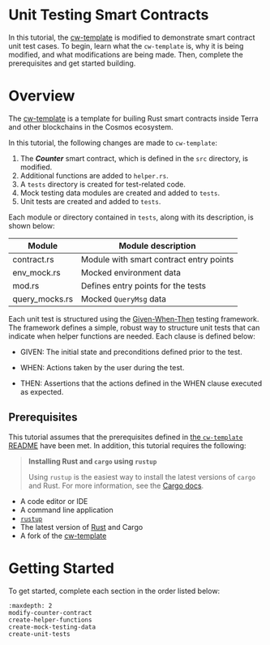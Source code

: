 # Unit Testing Smart Contracts 

In this tutorial, the [cw-template](https://github.com/InterWasm/cw-template) 
is modified to demonstrate smart contract unit test cases.
To begin, learn what the `cw-template` is,
why it is being modified, and what modifications are being made.
Then, complete the prerequisites and get started building.
 
# Overview

The [cw-template](https://github.com/InterWasm/cw-template) is a template 
for builing Rust smart contracts inside Terra and other blockchains
in the Cosmos ecosystem. 

In this tutorial, the following changes are made to `cw-template`:

1. The ***Counter*** smart contract, which is defined in the `src` directory, is modified.
2. Additional functions are added to `helper.rs`.
3. A `tests` directory is created for test-related code.
4. Mock testing data modules are created and added to `tests`.
5. Unit tests are created and added to `tests`.

Each module or directory contained in `tests`,
along with its description, is shown below:

| Module         | Module description                          |
|----------------|---------------------------------------------|
| contract.rs    | Module with smart contract entry points     |
| env_mock.rs    | Mocked environment data                     |
| mod.rs         | Defines entry points for the tests          |
| query_mocks.rs | Mocked `QueryMsg` data                      |

Each unit test is structured using the [Given-When-Then](https://en.wikipedia.org/wiki/Given-When-Then) testing framework. The framework defines a simple, robust way to structure unit tests that can indicate when helper functions are needed. Each clause is defined below:

- GIVEN: The initial state and preconditions defined prior to the test.

- WHEN: Actions taken by the user during the test.

- THEN: Assertions that the actions defined in the WHEN clause executed as expected.

## Prerequisites

This tutorial assumes that the prerequisites defined in [the `cw-template` README](https://github.com/InterWasm/cw-template#cosmwasm-starter-pack) have been met. In addition, this tutorial requires the following:

> **Installing Rust and `cargo` using `rustup`**
>
> Using `rustup` is the easiest way to install the latest versions of 
> `cargo ` and Rust. For more information, see the [Cargo docs](https://doc.rust-lang.org/cargo/getting-started/installation.html).

- A code editor or IDE
- A command line application
- [`rustup`](https://rustup.rs/)
- The latest version of [Rust](https://www.rust-lang.org/tools/install) and Cargo 
- A fork of the [cw-template](https://github.com/InterWasm/cw-template)

# Getting Started

To get started, complete each section in the order listed below:

 ```{toctree}
 :maxdepth: 2
 modify-counter-contract
 create-helper-functions
 create-mock-testing-data
 create-unit-tests
 ```
